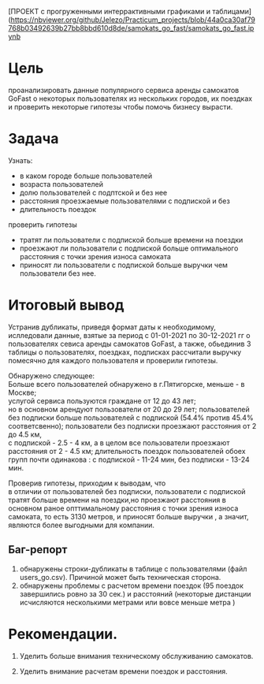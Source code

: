 [ПРОЕКТ с прогруженными интеррактивными графиками и таблицами](https://nbviewer.org/github/Jelezo/Practicum_projects/blob/44a0ca30af79768b03492639b27bb8bbd610d8de/samokats_go_fast/samokats_go_fast.ipynb

# Цель
 проанализировать данные популярного сервиса аренды самокатов GoFast о некоторых пользователях из нескольких городов, их поездках и проверить некоторые гипотезы чтобы помочь бизнесу вырасти.  

# Задача
Узнать:  
 - в каком городе больше пользователей   
 - возраста пользователей   
 - долю пользователей с подптской и без нее   
 - расстояния проезжаемые пользователями с подпиской и без  
 - длительность поездок   

проверить гипотезы
 - тратят ли пользователи с подпиской больше времени на поездки
 - проезжают ли пользователи с подпиской больше оптимального расстояния с точки зрения износа  самоката
 - приносят ли пользователи с подпиской больше выручки чем пользователи без нее.

# Итоговый вывод  

Устранив дубликаты, приведя формат даты к необходимому, ислледовали данные, взятые за период с 01-01-2021 по 30-12-2021 гг о пользователях севиса аренды самокатов GoFast, а также, обьединив 3 таблицы о пользователях, поездках, подписках рассчитали выручку помесячно для каждого пользователя и проверили гипотезы. 

Обнаружено следующее:  
Больше всего пользователей обнаружено в г.Пятигорске, меньше - в Москве;  
услугой сервиса пользуются граждане от 12 до 43 лет;   
но в основном арендуют пользователи от 20 до 29 лет;
пользователей без подписки больше пользователей с подпиской (54.4% против 45.4% соответсвенно);
пользователи без подписки проезжают расстояния от 2 до 4.5 км,  
с подпиской - 2.5 - 4 км, а в целом все пользователи проезжают расстояния от 2 - 4.5 км;
длительность поездок пользователей обоех групп почти одинакова : с подпиской - 11-24 мин, без подписки - 13-24 мин.  

Проверив гипотезы, приходим к выводам, что  
в отличии от пользователей без подписки, пользователи с подпиской тратят больше времени на поездки,но проезжают расстояния в основном раное опттимальному расстояния с точки  зрения износа самоката, то есть 3130 метров, и приносят больше выручки , а значит, являются более выгодными для компании.

## Баг-репорт   
1. обнаружены строки-дубликаты в таблице с пользователями (файл users_go.csv). Причиной может быть техническая сторона.  
2. обнаружены проблемы с расчетом времени поездок (95 поездок завершились ровно за 30 сек.) и расстояний (некоторые дистанции исчисляются несколькими метрами или вовсе меньше метра )

# Рекомендации.
1. Уделить больше внимания техническому обслуживанию самокатов.

2. Уделить внимание расчетам времени поездок и расстояния. 
